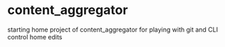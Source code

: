 # content_aggregator
starting home project of content_aggregator for playing with git and CLI control
home edits